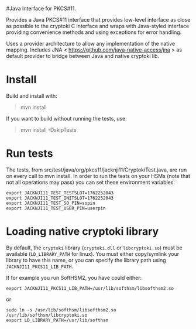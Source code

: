#Java Interface for PKCS#11.

Provides a Java PKCS#11 interface that provides low-level interface
as close as possible to the cryptoki C interface and wraps with
Java-styled interface providing convenience methods and using
exceptions for error handling.

Uses a provider architecture to allow any implementation of the 
native mapping. Includes JNA < https://github.com/java-native-access/jna > 
as default provider to bridge between Java and native cryptoki lib.

# Install

Build and install with:

>mvn install

If you want to build without running the tests, use:

>mvn install -DskipTests

# Run tests
The tests, from src/test/java/org/pkcs11/jacknji11/CryptokiTest.java, are run on every call to mvn install.
In order to run the tests on your HSMs (note that not all operations may pass) you can set these environment variables:

```
export JACKNJI11_TEST_TESTSLOT=1762252043
export JACKNJI11_TEST_INITSLOT=1762252043
export JACKNJI11_TEST_SO_PIN=sopin
export JACKNJI11_TEST_USER_PIN=userpin
```

# Loading native cryptoki library
By default, the `cryptoki` library (`cryptoki.dll` or `libcryptoki.so`) must be available (`LD_LIBRARY_PATH` for linux).
You must either copy/symlink your library to have this name, or you can specify the library path using
`JACKNJI11_PKCS11_LIB_PATH`.

If for example you run SoftHSM2, you have could either:
```
export JACKNJI11_PKCS11_LIB_PATH=/usr/lib/softhsm/libsofthsm2.so
```
or
```
sudo ln -s /usr/lib/softhsm/libsofthsm2.so /usr/lib/softhsm/libcryptoki.so
export LD_LIBRARY_PATH=/usr/lib/softhsm
```
